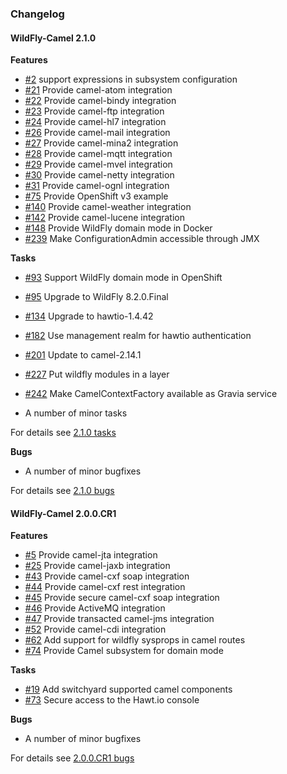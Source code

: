### Changelog

#### WildFly-Camel 2.1.0

**Features**

* [#2][2] support expressions in subsystem configuration
* [#21][21] Provide camel-atom integration
* [#22][22] Provide camel-bindy integration
* [#23][23] Provide camel-ftp integration
* [#24][24] Provide camel-hl7 integration
* [#26][26] Provide camel-mail integration
* [#27][27] Provide camel-mina2 integration
* [#28][28] Provide camel-mqtt integration
* [#29][29] Provide camel-mvel integration
* [#30][30] Provide camel-netty integration
* [#31][31] Provide camel-ognl integration
* [#75][75] Provide OpenShift v3 example
* [#140][140] Provide camel-weather integration
* [#142][142] Provide camel-lucene integration
* [#148][148] Provide WildFly domain mode in Docker
* [#239][239] Make ConfigurationAdmin accessible through JMX

**Tasks**

* [#93][93] Support WildFly domain mode in OpenShift
* [#95][95] Upgrade to WildFly 8.2.0.Final
* [#134][134] Upgrade to hawtio-1.4.42
* [#182][182] Use management realm for hawtio authentication
* [#201][201] Update to camel-2.14.1
* [#227][227] Put wildfly modules in a layer
* [#242][242] Make CamelContextFactory available as Gravia service

* A number of minor tasks

For details see [2.1.0 tasks](https://github.com/wildfly-extras/wildfly-camel/issues?q=milestone%3A2.1.0+label%3Atask)

**Bugs**

* A number of minor bugfixes

For details see [2.1.0 bugs](https://github.com/wildfly-extras/wildfly-camel/issues?q=milestone%3A2.1.0+label%3Abug)

#### WildFly-Camel 2.0.0.CR1

**Features**

* [#5][5] Provide camel-jta integration
* [#25][25] Provide camel-jaxb integration
* [#43][43] Provide camel-cxf soap integration
* [#44][44] Provide camel-cxf rest integration
* [#45][45] Provide secure camel-cxf soap integration
* [#46][46] Provide ActiveMQ integration
* [#47][47] Provide transacted camel-jms integration
* [#52][52] Provide camel-cdi integration
* [#62][62] Add support for wildfly sysprops in camel routes
* [#74][74] Provide Camel subsystem for domain mode

**Tasks**

* [#19][19] Add switchyard supported camel components
* [#73][73] Secure access to the Hawt.io console

**Bugs**

* A number of minor bugfixes

For details see [2.0.0.CR1 bugs](https://github.com/wildfly-extras/wildfly-camel/issues?q=milestone%3A%222.0.0+CR1%22+label%3Abug)

[2]: https://github.com/wildflyext/wildfly-camel/issues/2
[5]: https://github.com/wildflyext/wildfly-camel/issues/5
[19]: https://github.com/wildflyext/wildfly-camel/issues/19
[21]: https://github.com/wildflyext/wildfly-camel/issues/21
[22]: https://github.com/wildflyext/wildfly-camel/issues/22
[23]: https://github.com/wildflyext/wildfly-camel/issues/23
[24]: https://github.com/wildflyext/wildfly-camel/issues/24
[25]: https://github.com/wildflyext/wildfly-camel/issues/25
[26]: https://github.com/wildflyext/wildfly-camel/issues/26
[27]: https://github.com/wildflyext/wildfly-camel/issues/27
[28]: https://github.com/wildflyext/wildfly-camel/issues/28
[29]: https://github.com/wildflyext/wildfly-camel/issues/29
[30]: https://github.com/wildflyext/wildfly-camel/issues/30
[31]: https://github.com/wildflyext/wildfly-camel/issues/31
[43]: https://github.com/wildflyext/wildfly-camel/issues/43
[44]: https://github.com/wildflyext/wildfly-camel/issues/44
[45]: https://github.com/wildflyext/wildfly-camel/issues/45
[46]: https://github.com/wildflyext/wildfly-camel/issues/46
[47]: https://github.com/wildflyext/wildfly-camel/issues/47
[52]: https://github.com/wildflyext/wildfly-camel/issues/52
[62]: https://github.com/wildflyext/wildfly-camel/issues/62
[73]: https://github.com/wildflyext/wildfly-camel/issues/73
[74]: https://github.com/wildflyext/wildfly-camel/issues/74
[75]: https://github.com/wildflyext/wildfly-camel/issues/75
[93]: https://github.com/wildflyext/wildfly-camel/issues/93
[95]: https://github.com/wildflyext/wildfly-camel/issues/95
[134]: https://github.com/wildflyext/wildfly-camel/issues/134
[140]: https://github.com/wildflyext/wildfly-camel/issues/140
[142]: https://github.com/wildflyext/wildfly-camel/issues/142
[148]: https://github.com/wildflyext/wildfly-camel/issues/148
[182]: https://github.com/wildflyext/wildfly-camel/issues/182
[201]: https://github.com/wildflyext/wildfly-camel/issues/201
[227]: https://github.com/wildflyext/wildfly-camel/issues/227
[239]: https://github.com/wildflyext/wildfly-camel/issues/239
[242]: https://github.com/wildflyext/wildfly-camel/issues/242
